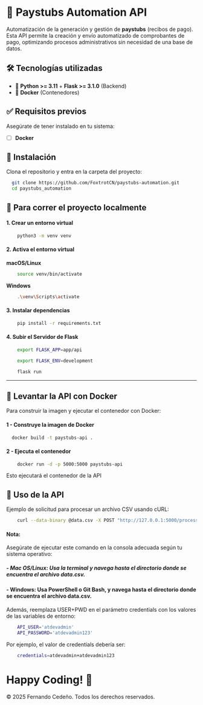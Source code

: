 # 📜 Paystubs Automation API  

Automatización de la generación y gestión de **paystubs** (recibos de pago). Esta API permite la creación y envío automatizado de comprobantes de pago, optimizando procesos administrativos sin necesidad de una base de datos.  

## 🛠️ Tecnologías utilizadas  
- 🐍 **Python >= 3.11** + **Flask >= 3.1.0** (Backend)  
- 🐳 **Docker** (Contenedores)  

## ✅ Requisitos previos  
Asegúrate de tener instalado en tu sistema:  
- [ ] **Docker**   

## 🚀 Instalación  
Clona el repositorio y entra en la carpeta del proyecto:  

```bash
  git clone https://github.com/FoxtrotCN/paystubs-automation.git
  cd paystubs_automation
```

## 🚀 Para correr el proyecto localmente

#### 1. Crear un entorno virtual
```bash
    python3 -m venv venv
```

#### 2. Activa el entorno virtual
**macOS/Linux**
```bash
    source venv/bin/activate
```

**Windows**
```bash
    .\venv\Scripts\activate
```

#### 3. Instalar dependencias
```bash
    pip install -r requirements.txt
```

#### 4. Subir el Servidor de Flask
```bash
    export FLASK_APP=app/api
```

```bash
    export FLASK_ENV=development
```

```bash
    flask run
```

---

## 🐳 Levantar la API con Docker
Para construir la imagen y ejecutar el contenedor con Docker:

#### 1 - Construye la imagen de Docker
```bash
  docker build -t paystubs-api .
```

#### 2 - Ejecuta el contenedor
```bash
    docker run -d -p 5000:5000 paystubs-api
```
Esto ejecutará el contenedor de la API

## 📡 Uso de la API
Ejemplo de solicitud para procesar un archivo CSV usando cURL:

```bash
    curl --data-binary @data.csv -X POST "http://127.0.0.1:5000/process?country=do&credentials=USER+PWD&company=atdev"
```

#### Nota:
Asegúrate de ejecutar este comando en la consola adecuada según tu sistema operativo:

##### - Mac OS/Linux: Usa la terminal y navega hasta el directorio donde se encuentra el archivo data.csv.

#### - Windows: Usa PowerShell o Git Bash, y navega hasta el directorio donde se encuentra el archivo data.csv.

Además, reemplaza USER+PWD en el parámetro credentials con los valores de las variables de entorno:

```bash
    API_USER='atdevadmin'
    API_PASSWORD='atdevadmin123'
```

Por ejemplo, el valor de credentials debería ser:

```bash
    credentials=atdevadmin+atdevadmin123
```

# Happy Coding! 🚀
© 2025 Fernando Cedeño. Todos los derechos reservados.


